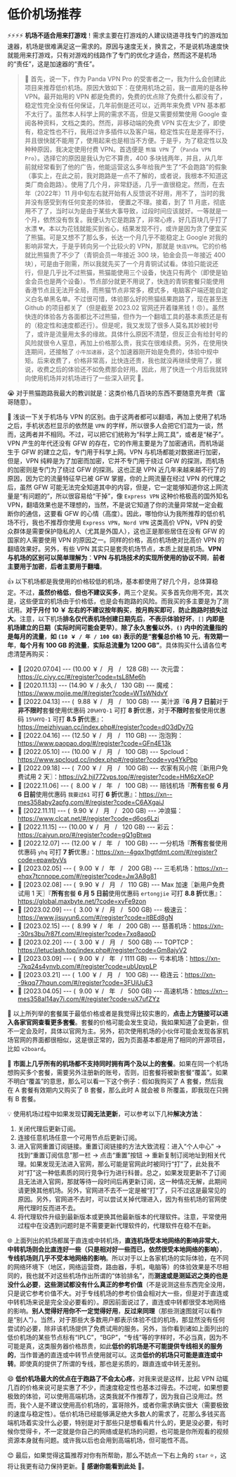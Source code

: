 # 低价机场推荐

⚡⚡⚡⚡ **机场不适合用来打游戏**！需求主要在打游戏的人建议绕道寻找专门的游戏加速器，机场是很难满足这一需求的。原因与速度无关，换言之，不是说机场速度快就能用来打游戏，只有对游戏的线路作了专门的优化才适合，然而这不是机场的“责任”，这是加速器的“责任”。

> 📝 首先，说一下，作为 Panda VPN Pro 的受害者之一，我为什么会创建此项目来推荐低价机场。原因大致如下：在使用机场之前，我一直用的是各种 VPN。最开始用的 VPN 都是免费的，免费的优点除了免费什么都没有了，稳定性完全没有任何保证，几年前倒是还可以，近两年来免费 VPN 基本都不太行了。虽然本人科学上网的需求不高，但是又需要频繁使用 Google 查阅各种资料，文档之类的。然而，非移动端的免费 VPN 实在太少了，即使有，稳定性也不行，我用过许多插件以及客户端，稳定性实在是差得不行，并且很快就不能用了，使用起来也是相当不方便。于是乎，为了稳定性以及种种原因，我决定使用付费 VPN。首选便是 `熊猫 VPN` 了（`Panda VPN Pro`）。选择它的原因是我认为它不算贵，400 多块钱两年，并且，从几年前就经常看到了他的广告，他能运营这么多年给我产生了“不会跑路”的假象（事实上，在此之前，我对跑路是一点不了解的，或者说，我根本不知道这类厂商会跑路）。使用了几个月，非常舒适，几乎一直很稳定。然而，在去年（2022年）11 月中旬左右就开始有人反馈说不好用，用不了，当时的我并没有感受到有任何变差的体验， 便置之不理。接着，到了 11 月底，彻底用不了了，当时以为是由于某些大事导致，过段时间应该就好。一等就是一个月，依然没有恢复。我便认为它是跑路了，非常心疼，好几百块几乎打了水漂 💔。本以为花钱就能买到省心，结果发现不行，或许是因为贪了便宜买了熊猫。可是又想不了那么多，长达一个月几乎不能稳定上 Google 对我的影响非常大，于是乎转向另一个比较火的 VPN，那就是 `快连VPN`。它的价格就比熊猫贵了不少了（青铜会员一年接近 300 块，铂金会员一年接近 400 块），可是由于刚需，所以我就先买了一个月青铜试试看。体验只能说还行，但是几乎比不过熊猫，熊猫能使用三个设备，快连只有两个（即使是铂金会员也是两个设备）。节点部分就更不用说了，快连的青铜套餐只能使用香港节点且无法开全局，而熊猫节点非常多，模式多，电脑客户端还能自定义白名单黑名单。不过很可惜，体验那么好的熊猫结果跑路了，现在甚至连 Github 的项目都关了（但是截至 2023.02 官网还开着赚黑钱！😠）。虽然快连的体验各方各面都比不过熊猫，但作为一个翻墙工具的基本素质还是有的（稳定性和速度都还行）。但是呢，我又发现了很多人莫名其妙被封号了，或许是流量用太多的缘故。具体什么原因不清楚，但反正会有给封号的风险就很令人窒息，再加上价格那么贵，我实在很难续费。另外，在使用快连期间，还接触了 `小牛加速器`，这个加速器刚开始是免费的，体验中规中矩。后来收费了，价格非常高，比快连还贵，我也就没再继续使用了，据说，收费之后的体验还不如免费那会好用。因此，用了快连一个月后我就转向使用机场并对机场进行了一些深入研究 🚁。

😭 对于熊猫跑路我最大的教训就是：这类价格几百块的东西不要随意充年费（富哥随意）。

🧐 浅谈一下关于机场与 VPN 的区别。由于这两者都可以翻墙，再加上使用了机场之后，手机状态栏显示的依然是 `VPN` 的字样，所以很多人会把它们混为一谈，然而，这两者并不相同。不过，可以把它们统称为“科学上网工具”，或者是“梯子”。VPN 产生的年代还没有 GFW 的存在，它的作用主要是为了加密通讯，而机场诞生于 GFW 的建立之后，专门用于科学上网。VPN 与机场都能对数据进行加密，但是，VPN 纯粹是为了加密而加密，它并不专门用于绕过 GFW 的探测，而机场的加密则是专门为了绕过 GFW 的探测。这也正是 VPN 近几年来越来越不行了的原因，因为它的流量特征早已被 GFW 掌握，你的上网流量在经过 VPN 的代理之后，虽然 GFW 可能无法完全知道其中的内容，但是，它一定能够知道你这上网流量是“有问题的”，所以很容易给“干掉”，像 `Express VPN` 这种价格极高的国外知名 VPN，翻墙效果也是不理想的，当然，不是说它知道了你的流量异常就一定会截断你的通信，这要看 GFW 的心情（高度）。因此，哪怕你认为我所推荐的低价机场不行，我也不推荐你使用 `Express VPN`，`Nord VPN` 这类高价 VPN，VPN 的受众群体是需要保护隐私的人（尤其是外国人），这也正是那些居住在没有 GFW 的国家的人需要使用 VPN 的原因之一。同样的价格，高价机场绝对比高价 VPN 的翻墙效果好。另外，有些 VPN 其实只是套壳机场节点，本质上就是机场。**VPN 与机场的区别可以简单理解为**：**VPN 与机场技术的实现所使用的协议不同**，**前者主要用于加密**，**后者主要用于翻墙**。

👍 以下机场都是我使用的价格较低的机场，基本都使用了好几个月，总体算稳定。不过，**虽然价格低**，**但也不建议买多**，两三个足矣。买多首先你用不完，其次是，这些便宜的机场由于价格低，也是会有跑路的风险。而我买的多主要是为了测试用。**对于月付 10 ￥ 左右的不建议按年购买**，**按月购买即可**，**防止跑路时损失过大**。注意，以下机场**排名仅代表机场创建日期先后**，**不表示体验好坏**，`[]` **内即是机场建立的日期（实际时间可能会更早）**。**除了永久套餐以外**，**`()` 内中的流量指的是每月的流量**，**如 `(10 ￥ / 年 / 100 GB)` 表示的是“套餐总价格 10 元**，**有效期一年**，**每个月有 100 GB 的流量**，**实际总流量为 1200 GB”**。具体购买什么请各位考虑清楚再购买：
- 🚁 [2020.07.04] --- (10.00 ￥ / &nbsp;&nbsp;月&nbsp;&nbsp; / &nbsp;&nbsp;128 GB) --- 次元雲：https://c.ciyy.cc/#/register?code=tsL8Me6h
- 🚁 [2020.11.13] --- (14.90 ￥ / 永久 / &nbsp;&nbsp;130 GB) --- 魔戒：https://www.mojie.me/#/register?code=WTsWNdvY 
- 🚁 [2022.04.13] --- ( &nbsp;9.88 ￥ / &nbsp;&nbsp;月&nbsp;&nbsp; / &nbsp;&nbsp;100 GB) --- 美汁源『**6 月 7 日前**对于**非不限时**套餐使用优惠码 `20%HYQ-1` 可打 **8 折**优惠，对于**不限时**套餐使用优惠码 `15%HYQ-1` 可打 **8.5 折**优惠』：https://meizhiyuan.cc/index.php#/register?code=dO3dDy7G
- 🚁 [2022.04.16] --- (12.50 ￥ / &nbsp;&nbsp;月&nbsp;&nbsp; / &nbsp;&nbsp;110 GB) --- 泡泡狗：https://www.paopao.dog/#/register?code=GFn4E13k
- 🚁 [2022.05.10] --- (10.00 ￥ / &nbsp;&nbsp;月&nbsp;&nbsp; / &nbsp;&nbsp;100 GB) --- Spcloud：https://www.spcloud.cc/index.php#/register?code=yg4YkPbp
- 🚁 [2022.09.18] --- ( &nbsp;7.00 ￥ / &nbsp;&nbsp;月&nbsp;&nbsp; / &nbsp;&nbsp;100 GB) --- 农家有风小院〖新用户免费试用 2 天〗：https://v2.hjl772vps.top/#/register?code=HM6zXeOP
- 🚁 [2022.11.06] --- ( &nbsp;8.00 ￥ / &nbsp;&nbsp;年&nbsp;&nbsp; / &nbsp;&nbsp;100 GB) --- 赔钱机场『**所有**套餐 **6 月 6 日前**使用优惠码 `我要过61` 可打 **6 折**优惠』：https://xn--mes358aby2apfg.com/#/register?code=C6AXgaiJ
- 🚁 [2022.11.11] --- ( &nbsp;9.90 ￥ / &nbsp;&nbsp;月&nbsp;&nbsp; / &nbsp;&nbsp;200 GB) --- 冲浪猫：https://www.clcat.net/#/register?code=d6os6Lzi
- 🚁 [2022.11.15] --- (10.00 ￥ / &nbsp;&nbsp;月&nbsp;&nbsp; / &nbsp;&nbsp;120 GB) --- 彩云：https://caiyun.pro/#/register?code=gQ1gBtwq
- 🚁 [2022.12.07] --- (12.00 ￥ / &nbsp;&nbsp;年&nbsp;&nbsp; / &nbsp;&nbsp;100 GB) --- 一分机场『**所有**套餐使用优惠码 `yhq` 可打 **7 折**优惠』：https://xn--4gqx1hgtfdmt.com/#/register?code=epawbyVs
- 🚁 [2023.02.05] --- ( &nbsp;9.00 ￥ / &nbsp;&nbsp;年&nbsp;&nbsp; / &nbsp;&nbsp;200 GB) --- 三毛机场：https://xn--ehqx7tcnnope.com/#/register?code=Jw3A8g81
- 🚁 [2023.02.08] --- ( &nbsp;9.90 ￥ / &nbsp;&nbsp;月&nbsp;&nbsp; / &nbsp;&nbsp;110 GB) --- Max 加速〖新用户免费试用 1 天〗『**所有**套餐 **6 月 5 日前**使用优惠码 `ertongjie` 可打 **8.8 折**优惠』：https://global.maxbyte.net/?code=xvFe9zon
- 🚁 [2023.02.09] --- ( &nbsp;3.00 ￥ / &nbsp;&nbsp;月&nbsp;&nbsp; / &nbsp;&nbsp;500 GB) --- 极速云：https://www.jisuyun6.com/#/register?code=itBEd8gN
- 🚁 [2023.02.15] --- ( &nbsp;8.99 ￥ / &nbsp;&nbsp;年&nbsp;&nbsp; / &nbsp;&nbsp;200 GB) --- 慈善机场：https://xn--30rs3bu7r87f.com/#/register?code=7xq8aqoD
- 🚁 [2023.02.20] --- ( &nbsp;3.00 ￥ / &nbsp;&nbsp;月&nbsp;&nbsp; / &nbsp;&nbsp;500 GB) --- TOPTCP：https://letuclash.top/index.php#/register?code=Gm8ajyV2
- 🚁 [2023.03.09] --- ( &nbsp;9.00 ￥ / &nbsp;&nbsp;年&nbsp;&nbsp; / 1111 GB) --- 亏本机场：https://xn--7kq24s4ynvb.com/#/register?code=ubUpvpLP
- 🚁 [2023.03.21] --- ( &nbsp;1.00 ￥ / &nbsp;&nbsp;月&nbsp;&nbsp; / &nbsp;&nbsp;100 GB) --- 稳连云：https://xn--9kqq77hqun.com/#/register?code=3FUiUuE3
- 🚁 [2023.04.05] --- ( &nbsp;9.00 ￥ / &nbsp;&nbsp;年&nbsp;&nbsp; / &nbsp;&nbsp;500 GB) --- 高速机场：https://xn--mes358al14ay7i.com/#/register?code=uX7ufZYz

👀 以上所列举的套餐属于最低价格或者是我觉得比较实惠的，**点击上方链接可以进入各家官网查看更多套餐**。套餐的价格可能会发生变动，我如果知道了会更新，但不一定会及时，具体以官网为主。另外，初次使用机场的小伙伴可能会发现各家机场官网的界面都很相似，这是很正常的，因为页面基本都是用了相同的开源项目，比如 `v2board`。

🙁 **市面上几乎所有的机场都不支持同时拥有两个及以上的套餐**。如果在同一个机场想购买多个套餐，需要另外注册新的账号，否则，旧套餐将被新套餐“覆盖”。如果不明白“覆盖”的意思，那么可以看一下这个例子：假如我购买了 A 套餐，然后我在 A 套餐有效期内又购买了 B 套餐，那么此时 A 就会被 B 所覆盖，即我现在只拥有 B 套餐。

💡 使用机场过程中如果发现**订阅无法更新**，可以参考以下几种**解决方法**：

1. 关闭代理后更新订阅。
2. 连接任意机场任意一个可用节点后更新订阅。
3. 进入官网重置订阅链接。重置订阅链接的方法大致流程：进入“个人中心” -> 找到“重置订阅信息”那一栏 -> 点击“重置”按钮 -> 重新复制订阅地址到相关代理。如果发现无法进入官网，那么可能是官网此时被同行“打”了，此处我不对“打”这一种低素质的同行竞争行为进行科普。总之，如果发现更新不了订阅且无法进入官网，那就等待一段时间后再更新订阅，这一种情况无解，此期间请更换其他机场。另外，官网进不去不一定是被“打”了，只不过这是最常见的原因。另外，官网进不去时，可以尝试关掉代理进入，因为有些机场的官网使用代理时反而进不去。
4. 将代理软件升级到最新版本或更换其他最新版本的代理软件。注意，平常使用过程中在没遇到问题时是不需要更新代理软件的，代理软件在稳不在新。

🌐 上面列出的机场都属于直连或中转机场，**直连机场受本地网络的影响非常大**，**中转机场则会比直连好一些（只是相对好一些而已，依然很受本地网络的影响）**，**专线机场则几乎不受本地网络的影响**。所以对于以上各家机场的实际体验，在不同的网络环境下（地区，网络运营商，路由器，手机，电脑等）的体验效果是不尽相同的，我也就不对这些机场作出所谓的“体验排名”，而**测速或是测延迟之类的也是没什么必要**，**这些测试都没有什么真正的参考价值**（不是说测这些东西完全没用，只是说它参考价值不大。对于专线机场的参考价值会相对大一些，但是对于直连或中转机场来说是完全没必要看的）。原因前面说过了，直连或中转都很受本地网络的影响。**别人觉得好用你不一定觉得好用**，**反过来同理**（那些测速图就可以看作是“别人”）。当然，对于那些大多数用户都表示体验不佳的机场，那显然没有任何尝试的必要，除非该机场提供了免费试用的服务。另外，当你看到诸如上面列出的低价机场的某些节点标有“IPLC”，“BGP”，“专线”等的字样时，不必当真，因为不可能是真，这类服务器价格昂贵，如此**低价的机场是不可能提供专线相关的服务的**，当作普通的直连或中转节点使用就可以。这类**低价的机场只可能是直连或中转**。即使真的提供了所谓的专线，那也是劣质的，跟直连或中转无差别。

😄 **低价机场最大的优点在于跑路了不会太心疼**，对我来说是这样，比起 VPN 动辄几百的价格来说可是实惠了不少，而速度稳定性也基本过得去。不过呢，如果想要极致的体验，可以使用高端机场，这类我就不作推荐了，因为我自己没用过。然而，我个人是不建议使用高价机场的，富哥除外，或者你需求确实很大（需要极致的速度与稳定性）。低价机场已经能够满足绝大多数人的需求了，花那么多钱买高端机场着实没什么必要，特别是对于那些只是想看看片什么的，更是没必要，有时候你觉得卡，不一定就是你自己的网络或是机场的问题，也可能是你所观看的视频资源本身就有问题。或许我以后也会用到高端机场，但可能性不高。

😊 最后，如果觉得这篇推荐对你有所帮助，那么不妨点一下右上角的 `star` ⭐，这将让我更有动力保持更新。💚 **感谢你能看到此处** 💚。

